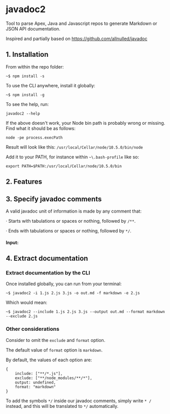 # javadoc2

Tool to parse Apex, Java and Javascript repos to generate Markdown or JSON API documentation.

Inspired and partially based on https://github.com/allnulled/javadoc

## 1. Installation

From within the repo folder:

`~$ npm install -s`

To use the CLI anywhere, install it globally:

`~$ npm install -g`

To see the help, run:

`javadoc2 --help`

If the above doesn't work, your Node bin path is probably wrong or missing.  Find what it should be as follows:

`node -pe process.execPath`

Result will look like this: `/usr/local/Cellar/node/10.5.0/bin/node`

Add it to your PATH, for instance within `~\.bash-profile` like so:

`export PATH=$PATH:/usr/local/Cellar/node/10.5.0/bin`

## 2. Features

## 3. Specify javadoc comments

A valid javadoc unit of information is made by any comment that:

· Starts with tabulations or spaces or nothing, followed by `/**`.

· Ends with tabulations or spaces or nothing, followed by `*/`.

#### Input:

## 4. Extract documentation

### Extract documentation by the CLI

Once installed globally, you can run from your terminal:

`~$ javadoc2 -i 1.js 2.js 3.js -o out.md -f markdown -e 2.js`

Which would mean:

`~$ javadoc2 --include 1.js 2.js 3.js --output out.md --format markdown --exclude 2.js`

### Other considerations

Consider to omit the `exclude` and `format` option.

The default value of `format` option is `markdown`.

By default, the values of each option are:

```
{
	include: ["**/*.js"],
	exclude: ["**/node_modules/**/*"],
	output: undefined,
	format: "markdown"
}
```

To add the symbols `*/` inside our javadoc comments, simply write `* /` instead,
and this will be translated to `*/` automatically.
